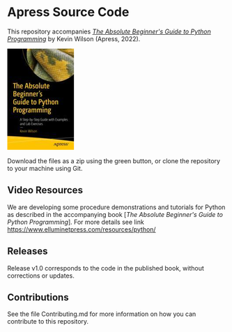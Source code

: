 # Apress Source Code

This repository accompanies [*The Absolute Beginner's Guide to Python Programming*](https://link.springer.com/book/10.1007/978-1-4842-8716-3) by Kevin Wilson (Apress, 2022).

[comment]: #cover
![Cover image](978-1-4842-8715-6.jpg)

Download the files as a zip using the green button, or clone the repository to your machine using Git.

## Video Resources
We are developing some procedure demonstrations and tutorials for Python as described in the accompanying book [*The Absolute Beginner's Guide to Python Programming*]. For more details see link https://www.elluminetpress.com/resources/python/

## Releases

Release v1.0 corresponds to the code in the published book, without corrections or updates.

## Contributions

See the file Contributing.md for more information on how you can contribute to this repository.
